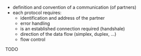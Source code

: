 - definition and convention of a communication (of partners)
- each protocol requires:
	- identification and address of the partner
	- error handling
	- is an established connection required (handshale)
	- direction of the data flow (simplex, duplex, ...)
	- flow control

TODO